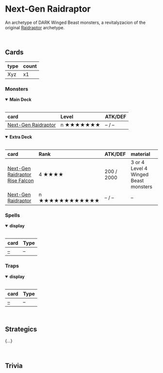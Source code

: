# Next-Gen Raidraptor

An archetype of DARK Winged Beast monsters, a revitalyzacion of the original [Raidraptor](https://yugipedia.com/wiki/Raidraptor) archetype.


<br>


## Cards

| type | count |
| :--- | :---- |
| Xyz | x1 |

### Monsters

<details open>
  <summary> <b> Main Deck </b> </summary> <br>

| card | Level | ATK/DEF |
| :--- | :---- | :------ |
| [Next-Gen Raidraptor ](../cards/monsters/standard/Next-Gen%20Raidraptor%20.md) | n ★★★★★★★ | – / – |

</details>

<details open>
  <summary> <b> Extra Deck </b> </summary> <br>

| card | Rank | ATK/DEF | material |
| :--- | :---- | :------ | :------- |
| [Next-Gen Raidraptor Rise Falcon](../cards/monsters/xyz/Next-Gen%20Raidraptor%20.md) | 4 ★★★★ | 200 / 2000 | 3 or 4 Level 4 Winged Beast monsters |
| [Next-Gen Raidraptor ](../cards/monsters/xyz/Next-Gen%20Raidraptor%20.md) | n ★★★★★★★★★★★★ | – / – | – |

</details>

### Spells

<details open>
  <summary> <b> display </b> </summary> <br>

| card | Type |
| :--- | :--- |
| [–](../cards/spells/–/–.md) | – |

</details>

### Traps

<details open>
  <summary> <b> display </b> </summary> <br>

| card | Type |
| :--- | :--- |
| [–](../cards/traps/–/–.md) | – |

</details>


<br>


## Strategics

{...}


<br>


## Trivia
